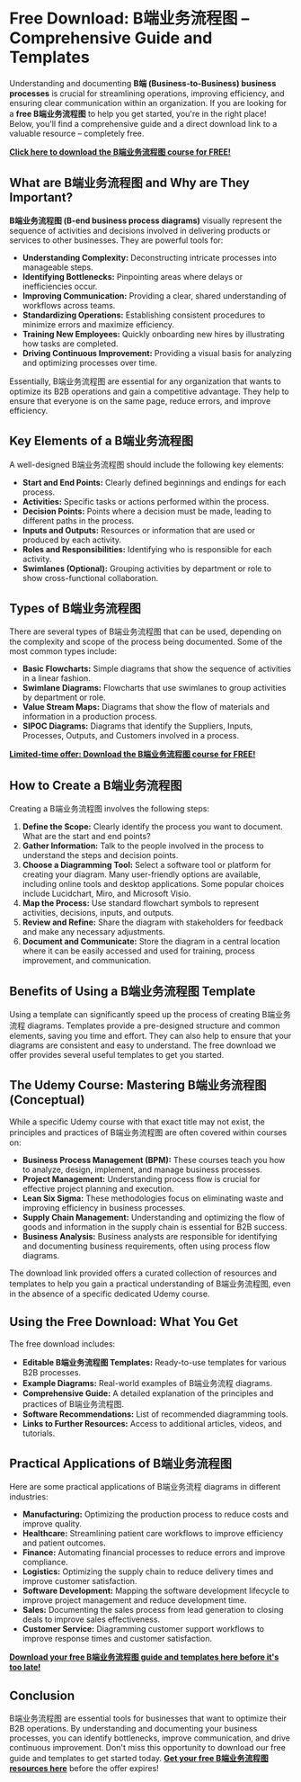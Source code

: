 # Free Download: B端业务流程图 – Comprehensive Guide and Templates

Understanding and documenting **B端 (Business-to-Business) business processes** is crucial for streamlining operations, improving efficiency, and ensuring clear communication within an organization. If you are looking for a **free B端业务流程图** to help you get started, you're in the right place! Below, you'll find a comprehensive guide and a direct download link to a valuable resource – completely free.

[**Click here to download the B端业务流程图 course for FREE!**](https://udemywork.com/b-duan-ye-wu-liu-cheng-tu)

## What are B端业务流程图 and Why are They Important?

**B端业务流程图 (B-end business process diagrams)** visually represent the sequence of activities and decisions involved in delivering products or services to other businesses. They are powerful tools for:

*   **Understanding Complexity:** Deconstructing intricate processes into manageable steps.
*   **Identifying Bottlenecks:** Pinpointing areas where delays or inefficiencies occur.
*   **Improving Communication:** Providing a clear, shared understanding of workflows across teams.
*   **Standardizing Operations:** Establishing consistent procedures to minimize errors and maximize efficiency.
*   **Training New Employees:** Quickly onboarding new hires by illustrating how tasks are completed.
*   **Driving Continuous Improvement:** Providing a visual basis for analyzing and optimizing processes over time.

Essentially, B端业务流程图 are essential for any organization that wants to optimize its B2B operations and gain a competitive advantage. They help to ensure that everyone is on the same page, reduce errors, and improve efficiency.

## Key Elements of a B端业务流程图

A well-designed B端业务流程图 should include the following key elements:

*   **Start and End Points:** Clearly defined beginnings and endings for each process.
*   **Activities:** Specific tasks or actions performed within the process.
*   **Decision Points:** Points where a decision must be made, leading to different paths in the process.
*   **Inputs and Outputs:** Resources or information that are used or produced by each activity.
*   **Roles and Responsibilities:** Identifying who is responsible for each activity.
*   **Swimlanes (Optional):** Grouping activities by department or role to show cross-functional collaboration.

## Types of B端业务流程图

There are several types of B端业务流程图 that can be used, depending on the complexity and scope of the process being documented. Some of the most common types include:

*   **Basic Flowcharts:** Simple diagrams that show the sequence of activities in a linear fashion.
*   **Swimlane Diagrams:** Flowcharts that use swimlanes to group activities by department or role.
*   **Value Stream Maps:** Diagrams that show the flow of materials and information in a production process.
*   **SIPOC Diagrams:** Diagrams that identify the Suppliers, Inputs, Processes, Outputs, and Customers involved in a process.

[**Limited-time offer: Download the B端业务流程图 course for FREE!**](https://udemywork.com/b-duan-ye-wu-liu-cheng-tu)

## How to Create a B端业务流程图

Creating a B端业务流程图 involves the following steps:

1.  **Define the Scope:** Clearly identify the process you want to document. What are the start and end points?
2.  **Gather Information:** Talk to the people involved in the process to understand the steps and decision points.
3.  **Choose a Diagramming Tool:** Select a software tool or platform for creating your diagram. Many user-friendly options are available, including online tools and desktop applications. Some popular choices include Lucidchart, Miro, and Microsoft Visio.
4.  **Map the Process:** Use standard flowchart symbols to represent activities, decisions, inputs, and outputs.
5.  **Review and Refine:** Share the diagram with stakeholders for feedback and make any necessary adjustments.
6.  **Document and Communicate:** Store the diagram in a central location where it can be easily accessed and used for training, process improvement, and communication.

## Benefits of Using a B端业务流程图 Template

Using a template can significantly speed up the process of creating B端业务流程 diagrams. Templates provide a pre-designed structure and common elements, saving you time and effort. They can also help to ensure that your diagrams are consistent and easy to understand. The free download we offer provides several useful templates to get you started.

## The Udemy Course: Mastering B端业务流程图 (Conceptual)

While a specific Udemy course with that exact title may not exist, the principles and practices of B端业务流程图 are often covered within courses on:

*   **Business Process Management (BPM):** These courses teach you how to analyze, design, implement, and manage business processes.
*   **Project Management:** Understanding process flow is crucial for effective project planning and execution.
*   **Lean Six Sigma:** These methodologies focus on eliminating waste and improving efficiency in business processes.
*   **Supply Chain Management:** Understanding and optimizing the flow of goods and information in the supply chain is essential for B2B success.
*   **Business Analysis:** Business analysts are responsible for identifying and documenting business requirements, often using process flow diagrams.

The download link provided offers a curated collection of resources and templates to help you gain a practical understanding of B端业务流程图, even in the absence of a specific dedicated Udemy course.

## Using the Free Download: What You Get

The free download includes:

*   **Editable B端业务流程图 Templates:** Ready-to-use templates for various B2B processes.
*   **Example Diagrams:** Real-world examples of B端业务流程 diagrams.
*   **Comprehensive Guide:** A detailed explanation of the principles and practices of B端业务流程图.
*   **Software Recommendations:** List of recommended diagramming tools.
*   **Links to Further Resources:** Access to additional articles, videos, and tutorials.

## Practical Applications of B端业务流程图

Here are some practical applications of B端业务流程 diagrams in different industries:

*   **Manufacturing:** Optimizing the production process to reduce costs and improve quality.
*   **Healthcare:** Streamlining patient care workflows to improve efficiency and patient outcomes.
*   **Finance:** Automating financial processes to reduce errors and improve compliance.
*   **Logistics:** Optimizing the supply chain to reduce delivery times and improve customer satisfaction.
*   **Software Development:** Mapping the software development lifecycle to improve project management and reduce development time.
*   **Sales:** Documenting the sales process from lead generation to closing deals to improve sales effectiveness.
*   **Customer Service:** Diagramming customer support workflows to improve response times and customer satisfaction.

[**Download your free B端业务流程图 guide and templates here before it's too late!**](https://udemywork.com/b-duan-ye-wu-liu-cheng-tu)

## Conclusion

B端业务流程图 are essential tools for businesses that want to optimize their B2B operations. By understanding and documenting your business processes, you can identify bottlenecks, improve communication, and drive continuous improvement. Don't miss this opportunity to download our free guide and templates to get started today. **[Get your free B端业务流程图 resources here](https://udemywork.com/b-duan-ye-wu-liu-cheng-tu)** before the offer expires!
